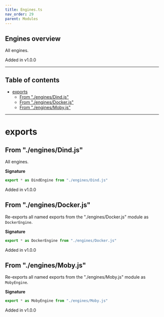 ```yaml
---
title: Engines.ts
nav_order: 29
parent: Modules
---
```


## Engines overview

All engines.

Added in v1.0.0

---

<h2 class="text-delta">Table of contents</h2>

- [exports](#exports)
  - [From "./engines/Dind.js"](#from-enginesdindjs)
  - [From "./engines/Docker.js"](#from-enginesdockerjs)
  - [From "./engines/Moby.js"](#from-enginesmobyjs)

---

# exports

## From "./engines/Dind.js"

All engines.

**Signature**

```ts
export * as DindEngine from "./engines/Dind.js"
```

Added in v1.0.0

## From "./engines/Docker.js"

Re-exports all named exports from the "./engines/Docker.js" module as `DockerEngine`.

**Signature**

```ts
export * as DockerEngine from "./engines/Docker.js"
```

Added in v1.0.0

## From "./engines/Moby.js"

Re-exports all named exports from the "./engines/Moby.js" module as `MobyEngine`.

**Signature**

```ts
export * as MobyEngine from "./engines/Moby.js"
```

Added in v1.0.0

